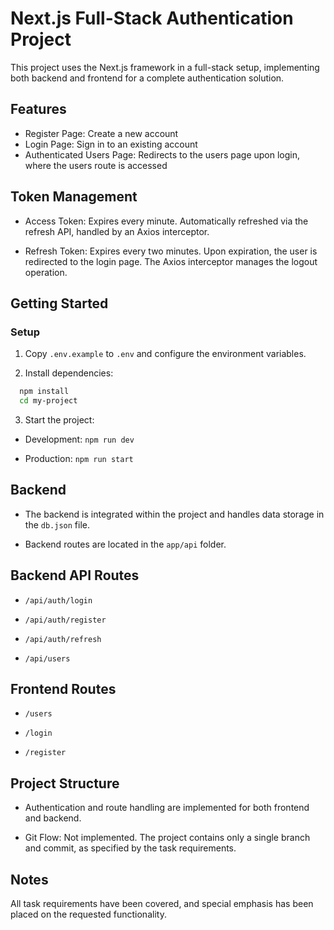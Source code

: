 # Next.js Full-Stack Authentication Project

This project uses the Next.js framework in a full-stack setup, implementing both backend and frontend for a complete authentication solution.

## Features

- Register Page: Create a new account
- Login Page: Sign in to an existing account
- Authenticated Users Page: Redirects to the users page upon login, where the users route is accessed

## Token Management

- Access Token: Expires every minute. Automatically refreshed via the refresh API, handled by an Axios interceptor.

- Refresh Token: Expires every two minutes. Upon expiration, the user is redirected to the login page. The Axios interceptor manages the logout operation.

## Getting Started

### Setup

1. Copy `.env.example` to `.env` and configure the environment variables.

2. Install dependencies:

```bash
  npm install
  cd my-project
```

3. Start the project:

- Development: `npm run dev`

- Production: `npm run start`

## Backend

- The backend is integrated within the project and handles data storage in the `db.json` file.

- Backend routes are located in the `app/api` folder.

## Backend API Routes

- `/api/auth/login`

- `/api/auth/register`

- `/api/auth/refresh`

- `/api/users`

## Frontend Routes

- `/users`

- `/login`

- `/register`

## Project Structure

- Authentication and route handling are implemented for both frontend and backend.

- Git Flow: Not implemented. The project contains only a single branch and commit, as specified by the task requirements.

## Notes

All task requirements have been covered, and special emphasis has been placed on the requested functionality.
